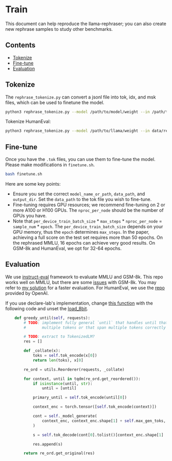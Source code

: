 # Train

This document can help reproduce the llama-rephraser; you can also create new rephrase samples to study other benchmarks.

## Contents

- [Tokenize](#tokenize)
- [Fine-tune](#fine-tune)
- [Evaluation](#evaluation)


## Tokenize
The `rephrase_tokenize.py` can convert a jsonl file into tok, idx, and msk files, which can be used to finetune the model.

~~~bash
python3 rephrase_tokenize.py --model /path/to/model/weight --in /path/to/rephrase.jsonl --max-seq-len 1536
~~~

Tokenize HumanEval:

~~~bash
python3 rephrase_tokenize.py --model /path/to/llama/weight --in data/rephrase/humaneval_python.jsonl --max-seq-len 1536
~~~


## Fine-tune

Once you have the `.tok` files, you can use them to fine-tune the model. Please make modifications in `finetune.sh`.

~~~bash
bash finetune.sh
~~~

Here are some key points: 
- Ensure you set the correct `model_name_or_path`, `data_path`, and `output_dir`. Set the `data_path` to the tok file you wish to fine-tune. 
- Fine-tuning requires GPU resources; we recommend fine-tuning on 2 or more A100 or H100 GPUs. The `nproc_per_node` should be the number of GPUs you have.
- Note that `per_device_train_batch_size` * `max_steps` * `nproc_per_node` = `sample_num` * `epoch`. The `per_device_train_batch_size` depends on your GPU memory, thus the `epoch` determines `max_steps`. In the paper, achieving a full score on the test set requires more than 50 epochs. On the rephrased MMLU, 16 epochs can achieve very good results. On GSM-8k and HumanEval, we opt for 32-64 epochs.

## Evaluation

We use [instruct-eval](https://github.com/declare-lab/instruct-eval) framework to evaluate MMLU and GSM-8k. This repo works well on MMLU, but there are some [issues](https://github.com/declare-lab/instruct-eval/blob/720e66f627369266ed1cfd74426666ec37e524bc/lm_eval/base.py#L329) with GSM-8k. You may refer to [my solution](https://github.com/andy-yang-1/instruct-eval/pull/1) for a faster evaluation. For HumanEval, we use the [repo](https://github.com/openai/human-eval) provided by OpenAI.

If you use declare-lab's implementation, change [this function](https://github.com/declare-lab/instruct-eval/blob/720e66f627369266ed1cfd74426666ec37e524bc/lm_eval/base.py#L329) with the following code and unset the [load_8bit](https://github.com/declare-lab/instruct-eval/blob/720e66f627369266ed1cfd74426666ec37e524bc/lm_eval/models/llama.py#L16).

~~~py
    def greedy_until(self, requests):
        # TODO: implement fully general `until` that handles until that are
        #       multiple tokens or that span multiple tokens correctly

        # TODO: extract to TokenizedLM?
        res = []

        def _collate(x):
            toks = self.tok_encode(x[0])
            return len(toks), x[0]

        re_ord = utils.Reorderer(requests, _collate)

        for context, until in tqdm(re_ord.get_reordered()):
            if isinstance(until, str):
                until = [until]

            primary_until = self.tok_encode(until[0])

            context_enc = torch.tensor([self.tok_encode(context)])

            cont = self._model_generate(
                context_enc, context_enc.shape[1] + self.max_gen_toks, 2
            )

            s = self.tok_decode(cont[0].tolist()[context_enc.shape[1] :-1])

            res.append(s)

        return re_ord.get_original(res)
~~~
